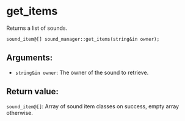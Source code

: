 # get_items
Returns a list of sounds.

`sound_item@[] sound_manager::get_items(string&in owner);`

## Arguments:
- `string&in owner`: The owner of the sound to retrieve.

## Return value:
`sound_item@[]`: Array of sound item classes on success, empty array otherwise.

